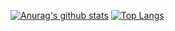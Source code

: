 [![Anurag's github stats](https://github-readme-stats.vercel.app/api?username=tpofd)](https://github.com/tpofd/github-readme-stats)
[![Top Langs](https://github-readme-stats.vercel.app/api/top-langs/?username=tpofd)](https://github.com/tpofd/github-readme-stats)

